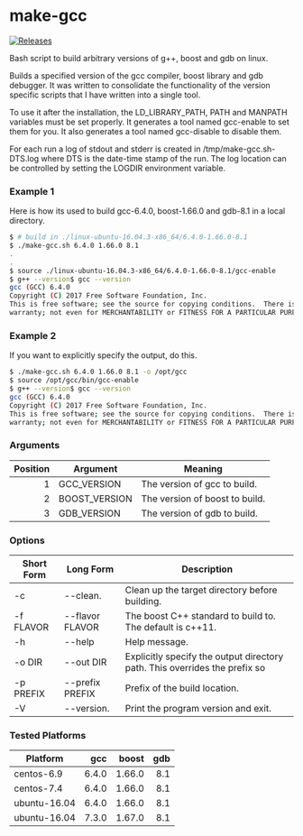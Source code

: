 # make-gcc
[![Releases](https://img.shields.io/github/release/jlinoff/make-gcc.svg?style=flat)](https://github.com/jlinoff/make-gcc/releases)

Bash script to build arbitrary versions of g++, boost and gdb on linux.

Builds a specified version of the gcc compiler, boost library
and gdb debugger. It was written to consolidate the functionality
of the version specific scripts that I have written into a single
tool.

To use it after the installation, the LD_LIBRARY_PATH, PATH and
MANPATH variables must be set properly. It generates a tool
named gcc-enable to set them for you. It also generates a tool
named gcc-disable to disable them.

For each run a log of stdout and stderr is created in /tmp/make-gcc.sh-DTS.log
where DTS is the date-time stamp of the run. The log location can be
controlled by setting the LOGDIR environment variable.

### Example 1
Here is how its used to build gcc-6.4.0, boost-1.66.0 and gdb-8.1
in a local directory.

```bash
$ # build in ./linux-ubuntu-16.04.3-x86_64/6.4.0-1.66.0-8.1
$ ./make-gcc.sh 6.4.0 1.66.0 8.1
.
.
$ source ./linux-ubuntu-16.04.3-x86_64/6.4.0-1.66.0-8.1/gcc-enable
$ g++ --version$ gcc --version
gcc (GCC) 6.4.0
Copyright (C) 2017 Free Software Foundation, Inc.
This is free software; see the source for copying conditions.  There is NO
warranty; not even for MERCHANTABILITY or FITNESS FOR A PARTICULAR PURPOSE.
```

### Example 2
If you want to explicitly specify the output, do this.

```bash
$ ./make-gcc.sh 6.4.0 1.66.0 8.1 -o /opt/gcc
$ source /opt/gcc/bin/gcc-enable
$ g++ --version$ gcc --version
gcc (GCC) 6.4.0
Copyright (C) 2017 Free Software Foundation, Inc.
This is free software; see the source for copying conditions.  There is NO
warranty; not even for MERCHANTABILITY or FITNESS FOR A PARTICULAR PURPOSE.
```

### Arguments

| Position | Argument      | Meaning    |
| -------: | ------------- | ---------- |
| 1        | GCC_VERSION   | The version of gcc to build. |
| 2        | BOOST_VERSION | The version of boost to build. |
| 3        | GDB_VERSION   | The version of gdb to build. |

### Options

| Short Form | Long Form       | Description |
| ---------- | --------------- | ----------- |
| -c         | --clean.        | Clean up the target directory before building. |
| -f FLAVOR  | --flavor FLAVOR | The boost C++ standard to build to. The default is c++11. |
| -h         | --help          | Help message. |
| -o DIR     | --out DIR       | Explicitly specify the output directory path. This overrides the prefix so|platform and version information are as lost |
| -p PREFIX  | --prefix PREFIX | Prefix of the build location. |
| -V         | --version.      | Print the program version and exit. |

### Tested Platforms

| Platform | gcc | boost | gdb |
| -------- | ---: | -----: | ---: |
| centos-6.9 | 6.4.0 | 1.66.0 | 8.1 |
| centos-7.4 | 6.4.0 | 1.66.0 | 8.1 |
| ubuntu-16.04 | 6.4.0 | 1.66.0 | 8.1 |
| ubuntu-16.04 | 7.3.0 | 1.67.0 | 8.1 |
